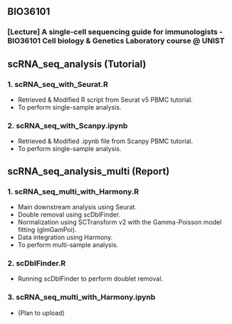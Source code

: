 ## BIO36101
### [Lecture] A single-cell sequencing guide for immunologists - BIO36101 Cell biology & Genetics Laboratory course @ UNIST
## scRNA_seq_analysis (Tutorial)
### 1. scRNA_seq_with_Seurat.R
* Retrieved & Modified R script from Seurat v5 PBMC tutorial.
* To perform single-sample analysis.

### 2. scRNA_seq_with_Scanpy.ipynb
* Retrieved & Modified .ipynb file from Scanpy PBMC tutorial.
* To perform single-sample analysis.

## scRNA_seq_analysis_multi (Report)
### 1. scRNA_seq_multi_with_Harmony.R
* Main downstream analysis using Seurat.
* Double removal using scDblFinder.
* Normalization using SCTransform v2 with the Gamma-Poisson model fitting (glmGamPoi).
* Data integration using Harmony.
* To perform multi-sample analysis.

### 2. scDblFinder.R
* Running scDblFinder to perform doublet removal.

### 3. scRNA_seq_multi_with_Harmony.ipynb
* (Plan to upload)
